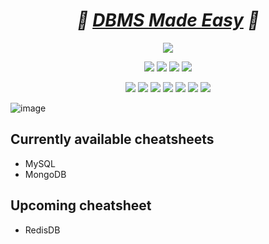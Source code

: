 <h1 align="center"><em>🎯 <a href="">DBMS Made Easy</a> 🎯</em></h1>

<div align="center">

<a href="https://github.com/boradesanket13/DBMS-Made-Easy/"><img src="https://badges.frapsoft.com/os/v1/open-source.svg?v=103"></a>

<a href="https://github.com/boradesanket13/DBMS-Made-Easy/"><img src="https://img.shields.io/static/v1.svg?label=Contributions&message=Welcome&color=yellow"></a>
<a href="https://github.com/ashutoshkrris/"><img src="https://img.shields.io/badge/Maintained%3F-yes-brightgreen.svg?v=103"></a>
<a href="https://github.com/boradesanket13/DBMS-Made-Easy/"><img src="https://img.shields.io/github/repo-size/boradesanket13/DBMS-Made-Easy.svg?label=Repo%20size&style=flat"></a>
<a href="https://github.com/boradesanket13/DBMS-Made-Easy/"><img src="https://img.shields.io/tokei/lines/github/boradesanket13/DBMS-Made-Easy?color=yellow&label=Lines%20of%20Code"></a>
  
<a href="https://github.com/boradesanket13/DBMS-Made-Easy//graphs/contributors"><img src="https://img.shields.io/github/contributors/boradesanket13/DBMS-Made-Easy?color=brightgreen"></a>
<a href="https://github.com/boradesanket13/DBMS-Made-Easy//stargazers"><img src="https://img.shields.io/github/stars/boradesanket13/DBMS-Made-Easy?color=0059b3"></a>
<a href="https://github.com/boradesanket13/DBMS-Made-Easy//network/members"><img src="https://img.shields.io/github/forks/boradesanket13/DBMS-Made-Easy?color=yellow"></a>
<a href="https://github.com/boradesanket13/DBMS-Made-Easy//issues"><img src="https://img.shields.io/github/issues/boradesanket13/DBMS-Made-Easy?color=brightgreen"></a>
<a href="https://github.com/boradesanket13/DBMS-Made-Easy//issues?q=is%3Aissue+is%3Aclosed"><img src="https://img.shields.io/github/issues-closed-raw/boradesanket13/DBMS-Made-Easy?color=0059b3"></a>
<a href="https://github.com/boradesanket13/DBMS-Made-Easy//pulls"><img src="https://img.shields.io/github/issues-pr/boradesanket13/DBMS-Made-Easy?color=yellow"></a>
<a href="https://github.com/boradesanket13/DBMS-Made-Easy//pulls?q=is%3Apr+is%3Aclosed"><img src="https://img.shields.io/github/issues-pr-closed-raw/boradesanket13/DBMS-Made-Easy?color=brightgreen"></a> 
</div>


![image](https://github.com/boradesanket13/DBMS-Made-Easy/assets/79108273/6a5ae77d-9a5e-4a5b-9de2-2832b9675e6f)

## Currently available cheatsheets
- MySQL
- MongoDB

## Upcoming cheatsheet
- RedisDB


